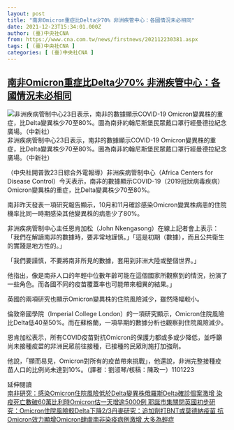 ```yaml
---
layout: post
title: "南非Omicron重症比Delta少70% 非洲疾管中心：各國情況未必相同"
date: 2021-12-23T15:34:01.000Z
author: (臺)中央社CNA
from: https://www.cna.com.tw/news/firstnews/202112230381.aspx
tags: [ (臺)中央社CNA ]
categories: [ (臺)中央社CNA ]
---
```

<!--1640273641000-->
[南非Omicron重症比Delta少70% 非洲疾管中心：各國情況未必相同](https://www.cna.com.tw/news/firstnews/202112230381.aspx)
------

<div>
<div><div><div style="--aspect-ratio:2000/1334;"><picture><source media="(max-width: 414px)" data-srcset="https://imgcdn.cna.com.tw/www/WebPhotos/800/20211203/2000x1334_0461921657047.jpg"><source media="(min-width: 413px)" data-srcset="https://imgcdn.cna.com.tw/www/WebPhotos/1024/20211203/2000x1334_0461921657047.jpg"><img data-src="https://imgcdn.cna.com.tw/www/WebPhotos/800/20211203/2000x1334_0461921657047.jpg" alt="非洲疾病管制中心23日表示，南非的數據顯示COVID-19 Omicron變異株的重症，比Delta變異株少70至80%。圖為南非約翰尼斯堡民眾戴口罩行經曼德拉紀念廣場。（中新社）" data-srcset="https://imgcdn.cna.com.tw/www/WebPhotos/800/20211203/2000x1334_0461921657047.jpg 414w, https://imgcdn.cna.com.tw/www/WebPhotos/1024/20211203/2000x1334_0461921657047.jpg 1024w"></picture></div><div>非洲疾病管制中心23日表示，南非的數據顯示COVID-19 Omicron變異株的重症，比Delta變異株少70至80%。圖為南非約翰尼斯堡民眾戴口罩行經曼德拉紀念廣場。（中新社）</div></div></div><div></div><div><p>（中央社開普敦23日綜合外電報導）非洲疾病管制中心（Africa Centers for Disease Control）今天表示，南非的數據顯示COVID-19（2019冠狀病毒疾病）Omicron變異株的重症，比Delta變異株少70至80%。</p><p>南非昨天發表一項研究報告顯示，10月和11月確診感染Omicron變異株病患的住院機率比同一時期感染其他變異株的病患少了80%。</p><p>非洲疾病管制中心主任恩肯加松（John Nkengasong）在線上記者會上表示：「我們在解讀南非的數據時，要非常地謹慎。」「這是初期（數據），而且公共衛生的實踐是地方性的。」</p><p>「我們要謹慎，不要將南非所見的數據，套用到非洲大陸或整個世界。」</p><p>他指出，像是南非人口的年輕中位數年齡可能在這個國家所觀察到的情況，扮演了一些角色。而各國不同的疫苗覆蓋率也可能帶來相異的結果。」</p><p>英國的兩項研究也顯示Omicron變異株的住院風險減少，雖然降幅較小。</p><p>倫敦帝國學院（Imperial College London）的一項研究顯示，Omicron住院風險比Delta低40至50%。而在蘇格蘭，一項早期的數據分析也觀察到住院風險減少。</p><p>恩肯加松表示，所有COVID疫苗對抗Omicron的保護力都或多或少降低，並呼籲尚未接種疫苗的非洲民眾前往接種，已接種的民眾則施打加強劑。</p><p>他說，「顯而易見，Omicron對所有的疫苗帶來挑戰」，他還說，非洲完整接種疫苗人口的比例尚未達到10%。（譯者：劉淑琴/核稿：陳政一）1101223</p><div class='paragraph moreArticle'><div class='moreArticle-title'>延伸閱讀</div><a class='moreArticle-link' href='https://www.cna.com.tw/news/aopl/202112220350.aspx'><i class='icon-dot'></i><span>南非研究：感染Omicron住院風險低於Delta變異株</span></a><a class='moreArticle-link' href='https://www.cna.com.tw/news/aopl/202112230375.aspx'><i class='icon-dot'></i><span>俄羅斯Delta確診個案激增 染疫死亡數破60萬</span></a><a class='moreArticle-link' href='https://www.cna.com.tw/news/aopl/202112230329.aspx'><i class='icon-dot'></i><span>比利時Omicron估一天增逾5000例 耶誕市集關閉</span></a><a class='moreArticle-link' href='https://www.cna.com.tw/news/firstnews/202112230044.aspx'><i class='icon-dot'></i><span>英國初步研究：Omicron住院風險較Delta下降2/3</span></a><a class='moreArticle-link' href='https://www.cna.com.tw/news/firstnews/202112230063.aspx'><i class='icon-dot'></i><span>丹麥研究：追加劑打BNT或莫德納疫苗 抗Omicron效力顯增</span></a><a class='moreArticle-link autoTag' href='https://www.cna.com.tw/news/firstnews/202112030138.aspx'><i class='icon-dot'></i><span>Omicron肆虐南非染疫病例激增 大多為輕症</span></a></div></div>
</div>
